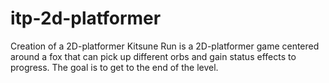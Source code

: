# itp-2d-platformer
Creation of a 2D-platformer
Kitsune Run is a 2D-platformer game centered around a fox that can pick up different orbs and gain status effects to progress. The goal is to get to the end of the level.
